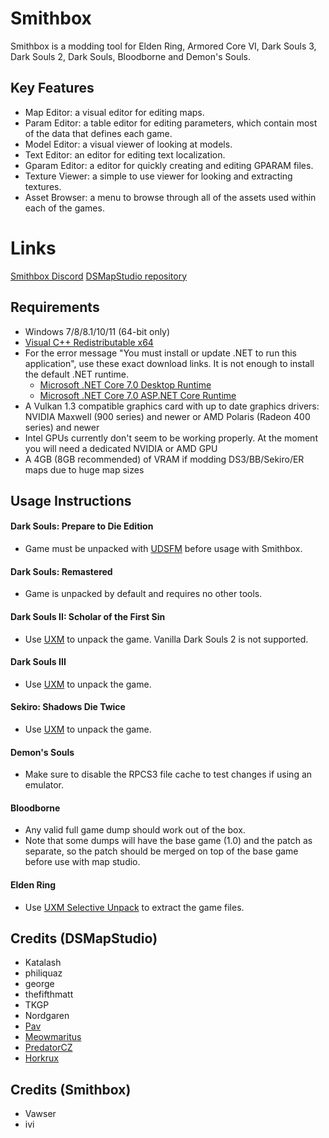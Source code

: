 # Smithbox
Smithbox is a modding tool for Elden Ring, Armored Core VI, Dark Souls 3, Dark Souls 2, Dark Souls, Bloodborne and Demon's Souls.

## Key Features
- Map Editor: a visual editor for editing maps.
- Param Editor: a table editor for editing parameters, which contain most of the data that defines each game.
- Model Editor: a visual viewer of looking at models.
- Text Editor: an editor for editing text localization.
- Gparam Editor: a editor for quickly creating and editing GPARAM files.
- Texture Viewer: a simple to use viewer for looking and extracting textures.
- Asset Browser: a menu to browse through all of the assets used within each of the games.

# Links
[Smithbox Discord](https://discord.gg/5p9bRKkK4J)
[DSMapStudio repository](https://github.com/soulsmods/DSMapStudio)

## Requirements
* Windows 7/8/8.1/10/11 (64-bit only)
* [Visual C++ Redistributable x64](https://aka.ms/vs/16/release/vc_redist.x64.exe)
* For the error message "You must install or update .NET to run this application", use these exact download links. It is not enough to install the default .NET runtime.
  * [Microsoft .NET Core 7.0 Desktop Runtime](https://aka.ms/dotnet/7.0/windowsdesktop-runtime-win-x64.exe)
  * [Microsoft .NET Core 7.0 ASP.NET Core Runtime](https://aka.ms/dotnet/7.0/aspnetcore-runtime-win-x64.exe)
* A Vulkan 1.3 compatible graphics card with up to date graphics drivers: NVIDIA Maxwell (900 series) and newer or AMD Polaris (Radeon 400 series) and newer
* Intel GPUs currently don't seem to be working properly. At the moment you will need a dedicated NVIDIA or AMD GPU
* A 4GB (8GB recommended) of VRAM if modding DS3/BB/Sekiro/ER maps due to huge map sizes

## Usage Instructions
#### Dark Souls: Prepare to Die Edition
* Game must be unpacked with [UDSFM](https://www.nexusmods.com/darksouls/mods/1304) before usage with Smithbox.

#### Dark Souls: Remastered
* Game is unpacked by default and requires no other tools.

#### Dark Souls II: Scholar of the First Sin
* Use [UXM](https://www.nexusmods.com/sekiro/mods/26) to unpack the game. Vanilla Dark Souls 2 is not supported.

#### Dark Souls III
* Use [UXM](https://www.nexusmods.com/sekiro/mods/26) to unpack the game.

#### Sekiro: Shadows Die Twice
* Use [UXM](https://www.nexusmods.com/sekiro/mods/26) to unpack the game.

#### Demon's Souls
* Make sure to disable the RPCS3 file cache to test changes if using an emulator.

#### Bloodborne
* Any valid full game dump should work out of the box. 
* Note that some dumps will have the base game (1.0) and the patch as separate, so the patch should be merged on top of the base game before use with map studio.

#### Elden Ring
* Use [UXM Selective Unpack](https://github.com/Nordgaren/UXM-Selective-Unpack) to extract the game files.

## Credits (DSMapStudio)
* Katalash
* philiquaz
* george
* thefifthmatt
* TKGP
* Nordgaren
* [Pav](https://github.com/JohrnaJohrna)
* [Meowmaritus](https://github.com/meowmaritus)
* [PredatorCZ](https://github.com/PredatorCZ)
* [Horkrux](https://github.com/horkrux)

## Credits (Smithbox)
* Vawser
* ivi


  
